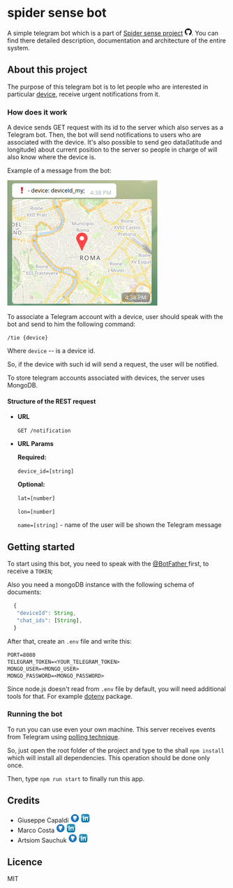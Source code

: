 # spider sense bot

A simple telegram bot which is a part of [Spider sense project](https://github.com/not-a-genius/spiderSense) <img src="https://github.com/Artem723/spider-sence-bot/blob/master/imgs/GitHub-Mark-32px.png?raw=true" height="16px" alt="github-img" />. You can find there detailed description, documentation and architecture of the entire system.


## About this project    

The purpose of this telegram bot is to let people who are interested in particular [device](https://github.com/not-a-genius/spiderSense#description), receive urgent notifications from it.

### How does it work

A device sends GET request with its id to the server which also serves as a Telegram bot. Then, the bot will send notifications to users who are associated with the device. It's also possible to send geo data(latitude and longitude) about current position to the server so people in charge of will also know where the device is.

Example of a message from the bot:

![message-example-img](https://github.com/Artem723/spider-sence-bot/blob/master/imgs/Message_example.png?raw=true"message")

To associate a Telegram account with a device, user should speak with the bot and send to him the following command:

```
/tie {device}
```
Where `device` -- is a device id.

So, if the device with such id will send a request, the user will be notified.

To store telegram accounts associated with devices, the server uses MongoDB.

#### Structure of the REST request
* **URL**

  `GET /notification`

*  **URL Params**

   **Required:**
 
   `device_id=[string]`

   **Optional:**
 
   `lat=[number]`

   `lon=[number]`

    `name=[string]` - name of the user will be shown the Telegram message


## Getting started

To start using this bot, you need to speak with the [@BotFather ](https://telegram.me/BotFather) first, to receive a `TOKEN`;

Also you need a mongoDB instance with the following schema of documents:

```js
  {
   "deviceId": String,
   "chat_ids": [String],
  }
```

After that, create an `.env` file and write this:

```
PORT=8080
TELEGRAM_TOKEN=<YOUR_TELEGRAM_TOKEN>
MONGO_USER=<MONGO_USER>
MONGO_PASSWORD=<MONGO_PASSWORD>
```
Since node.js doesn't read from `.env` file by default, you will need additional tools for that. For example [dotenv](https://www.npmjs.com/package/dotenv) package.

### Running the bot

To run you can use even your own machine. This server receives events from Telegram using [polling technique](https://en.wikipedia.org/wiki/Polling_(computer_science)).

So, just open the root folder of the project and type to the shall `npm install` which will install all dependencies. This operation should be done only once.


Then, type `npm run start` to finally run this app.

## Credits

- Giuseppe Capaldi [<img src="https://raw.githubusercontent.com/not-a-genius/spiderSense/master/our_doc/readme_images/gitIcon.png" height="20" width="20" >](https://github.com/not-a-genius)
					[<img src="https://raw.githubusercontent.com/not-a-genius/spiderSense/master/our_doc/readme_images/inIcon.png" height="20" width="20" >](https://www.linkedin.com/in/giuseppe-capaldi-56688a171/)
- Marco Costa [<img src="https://raw.githubusercontent.com/not-a-genius/spiderSense/master/our_doc/readme_images/gitIcon.png" height="20" width="20" >](https://github.com/marcocosta96/)
					[<img src="https://raw.githubusercontent.com/not-a-genius/spiderSense/master/our_doc/readme_images/inIcon.png" height="20" width="20" >](https://www.linkedin.com/in/marco-costa-ecs)
- Artsiom Sauchuk [<img src="https://raw.githubusercontent.com/not-a-genius/spiderSense/master/our_doc/readme_images/gitIcon.png" height="20" width="20" >](https://github.com/Artem723)
 					[<img src="https://raw.githubusercontent.com/not-a-genius/spiderSense/master/our_doc/readme_images/inIcon.png" height="20" width="20" >](https://www.linkedin.com/in/artem-savchuk-7278a7170/)

## Licence

MIT
